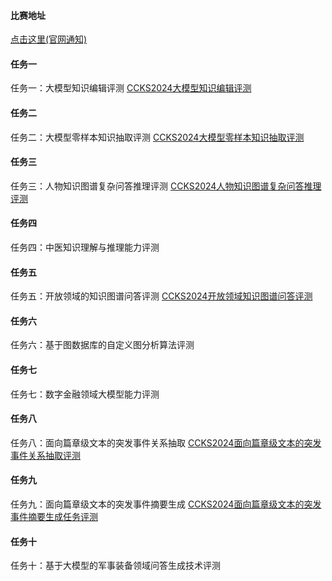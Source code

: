 #### 比赛地址

[点击这里(官网通知)](https://sigkg.cn/ccks-ijckg2024/evaluation/)


#### 任务一

任务一：大模型知识编辑评测
[CCKS2024大模型知识编辑评测](https://tianchi.aliyun.com/competition/entrance/532182)

#### 任务二

任务二：大模型零样本知识抽取评测
[CCKS2024大模型零样本知识抽取评测](https://tianchi.aliyun.com/competition/entrance/532183)

#### 任务三

任务三：人物知识图谱复杂问答推理评测
[CCKS2024人物知识图谱复杂问答推理评测](https://tianchi.aliyun.com/competition/entrance/532196)

#### 任务四

任务四：中医知识理解与推理能力评测

#### 任务五

任务五：开放领域的知识图谱问答评测
[CCKS2024开放领域知识图谱问答评测](https://tianchi.aliyun.com/competition/entrance/532197)

#### 任务六

任务六：基于图数据库的自定义图分析算法评测

#### 任务七

任务七：数字金融领域大模型能力评测

#### 任务八

任务八：面向篇章级文本的突发事件关系抽取
[CCKS2024面向篇章级文本的突发事件关系抽取评测](https://tianchi.aliyun.com/competition/entrance/532189)

#### 任务九

任务九：面向篇章级文本的突发事件摘要生成
[CCKS2024面向篇章级文本的突发事件摘要生成任务评测](https://tianchi.aliyun.com/competition/entrance/532190)

#### 任务十

任务十：基于大模型的军事装备领域问答生成技术评测